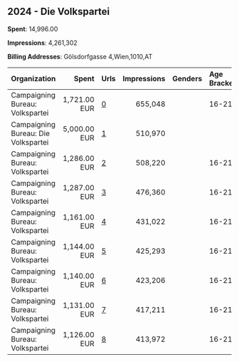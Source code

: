 ## 2024 - Die Volkspartei 
**Spent**: 14,996.00

**Impressions**: 4,261,302

**Billing Addresses**: Gölsdorfgasse 4,Wien,1010,AT

|Organization|Spent|Urls|Impressions|Genders|Age Brackets|Country Codes|
|:---|---:|:---|---:|:---|:---|:---|
|Campaigning Bureau: Volkspartei|1,721.00 EUR|[0](https://www.snap.com/political-ads/asset/0e5dfe152735bc4caff5852351153e67de0b67b2fec3fb6ae754f1a302929974?mediaType=mp4)|655,048||16-21|austria|
|Campaigning Bureau: Die Volkspartei|5,000.00 EUR|[1](https://www.snap.com/political-ads/asset/c64e58bff02631fd83526c5c308600d31ce832d6844250bbf2d31a1665141388?mediaType=mp4)|510,970|||austria|
|Campaigning Bureau: Volkspartei|1,286.00 EUR|[2](https://www.snap.com/political-ads/asset/7526a33a5c027cbd62474e8e1ed9e4bec4a21f443ee75b2cfff82ea7b038668a?mediaType=mp4)|508,220||16-21|austria|
|Campaigning Bureau: Volkspartei|1,287.00 EUR|[3](https://www.snap.com/political-ads/asset/8c403ed98c27954478253880f88220a5487a653a7ff2e538f1f0b46c8c6d34a2?mediaType=mp4)|476,360||16-21|austria|
|Campaigning Bureau: Volkspartei|1,161.00 EUR|[4](https://www.snap.com/political-ads/asset/c64e58bff02631fd83526c5c308600d31ce832d6844250bbf2d31a1665141388?mediaType=mp4)|431,022||16-21|austria|
|Campaigning Bureau: Volkspartei|1,144.00 EUR|[5](https://www.snap.com/political-ads/asset/8a603d2819fedfcb2715601e81386885f259ba1b3cb4b7a7e2093032e1520bbc?mediaType=mp4)|425,293||16-21|austria|
|Campaigning Bureau: Volkspartei|1,140.00 EUR|[6](https://www.snap.com/political-ads/asset/43338f9821404b969da37584bfacd0005d290c452a4fd82cc56d0c32f88804ca?mediaType=mp4)|423,206||16-21|austria|
|Campaigning Bureau: Volkspartei|1,131.00 EUR|[7](https://www.snap.com/political-ads/asset/ef3acdbed629d7c3f59bb5718597efc1807a2ea8150d0d07fa7531191ba72e79?mediaType=mp4)|417,211||16-21|austria|
|Campaigning Bureau: Volkspartei|1,126.00 EUR|[8](https://www.snap.com/political-ads/asset/8ccac6470cbcad62ac711dc91207609de30129c28005c5ef68cce11609962d9c?mediaType=mp4)|413,972||16-21|austria|
